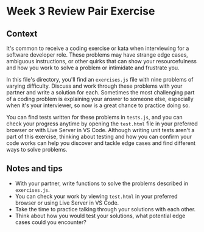 # Week 3 Review Pair Exercise

## Context

It's common to receive a coding exercise or kata when interviewing for a software developer role. These problems may have strange edge cases, ambiguous instructions, or other quirks that can show your resourcefulness and how you work to solve a problem or intimidate and frustrate you. 

In this file's directory, you'll find an `exercises.js` file with nine problems of varying difficulty. Discuss and work through these problems with your partner and write a solution for each. Sometimes the most challenging part of a coding problem is explaining your answer to someone else, especially when it's your interviewer, so now is a great chance to practice doing so. 

You can find tests written for these problems in `tests.js`, and you can check your progress anytime by opening the `test.html` file in your preferred browser or with Live Server in VS Code. Although writing unit tests aren't a part of this exercise, thinking about testing and how you can confirm your code works can help you discover and tackle edge cases and find different ways to solve problems.

## Notes and tips

* With your partner, write functions to solve the problems described in `exercises.js`.
* You can check your work by viewing `test.html` in your preferred browser or using Live Server in VS Code.
* Take the time to practice talking through your solutions with each other.
* Think about how you would test your solutions, what potential edge cases could you encounter?
